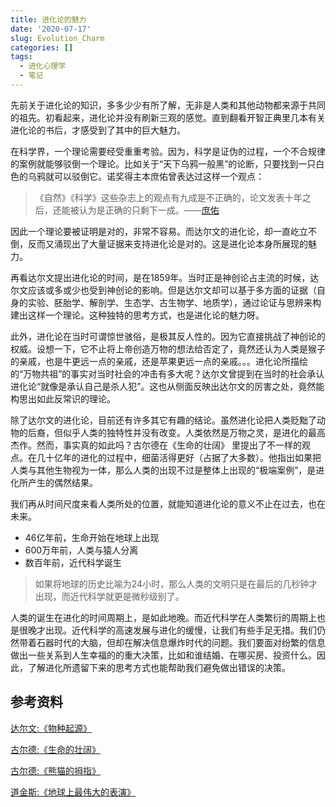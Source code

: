 ```yaml
---
title: 进化论的魅力
date: '2020-07-17'
slug: Evolution_Charm
categories: []
tags:
  - 进化心理学
  - 笔记
---
```


先前关于进化论的知识，多多少少有所了解，无非是人类和其他动物都来源于共同的祖先。初看起来，进化论并没有刷新三观的感觉。直到翻看开智正典里几本有关进化论的书后，才感受到了其中的巨大魅力。

在科学界，一个理论需要经受重重考验。因为，科学是证伪的过程，一个不合规律的案例就能够驳倒一个理论。比如关于“天下乌鸦一般黑”的论断，只要找到一只白色的乌鸦就可以驳倒它。诺奖得主本庶佑曾表达过这样一个观点：

> 《自然》《科学》这些杂志上的观点有九成是不正确的，论文发表十年之后，还能被认为是正确的只剩下一成。——[庶佑](https://xueqiu.com/6218450268/139453047)

因此一个理论要被证明是对的，非常不容易。而达尔文的进化论，却一直屹立不倒，反而又涌现出了大量证据来支持进化论是对的。这是进化论本身所展现的魅力。

再看达尔文提出进化论的时间，是在1859年。当时正是神创论占主流的时候，达尔文应该或多或少也受到神创论的影响。但是达尔文却可以基于多方面的证据（自身的实验、胚胎学、解剖学、生态学、古生物学、地质学），通过论证与思辨来构建出这样一个理论。这种独特的思考方式，也是进化论的魅力呀。

此外，进化论在当时可谓惊世骇俗，是极其反人性的。因为它直接挑战了神创论的权威。设想一下，它不止将上帝创造万物的想法给否定了，竟然还认为人类是猴子的亲戚，也是牛更远一点的亲戚，还是苹果更远一点的亲戚。。。进化论所描绘的“万物共祖”的事实对当时社会的冲击有多大呢？达尔文曾提到在当时的社会承认进化论“就像是承认自己是杀人犯”。这也从侧面反映出达尔文的厉害之处，竟然能构思出如此反常识的理论。

除了达尔文的进化论，目前还有许多其它有趣的结论。虽然进化论把人类贬黜了动物的后裔，但似乎人类的独特性并没有改变。人类依然是万物之灵，是进化的最高杰作。然而，事实真的如此吗？古尔德在《生命的壮阔》 里提出了不一样的观点。在几十亿年的进化的过程中，细菌活得更好（占据了大多数）。他指出如果把人类与其他生物视为一体，那么人类的出现不过是整体上出现的“极端案例”，是进化所产生的偶然结果。

我们再从时间尺度来看人类所处的位置，就能知道进化论的意义不止在过去，也在未来。

* 46亿年前，生命开始在地球上出现
* 600万年前，人类与猿人分离
* 数百年前，近代科学诞生

> 如果将地球的历史比喻为24小时，那么人类的文明只是在最后的几秒钟才出现，而近代科学就更是微秒级别了。

人类的诞生在进化的时间周期上，是如此地晚。而近代科学在人类繁衍的周期上也是很晚才出现。近代科学的高速发展与进化的缓慢，让我们有些手足无措。我们仍然带着石器时代的大脑，但却在解决信息爆炸时代的问题。我们要面对纷繁的信息做出一些关系到人生幸福的的重大决策，比如和谁结婚、在哪买房、投资什么。因此，了解进化所遗留下来的思考方式也能帮助我们避免做出错误的决策。

## 参考资料

[达尔文:《物种起源》](https://book.douban.com/subject/27192551/)

[古尔德:《生命的壮阔》](https://book.douban.com/subject/4137487/)

[古尔德:《熊猫的拇指》](https://book.douban.com/subject/26775257/)

[道金斯:《地球上最伟大的表演》](https://book.douban.com/subject/27001653/)





